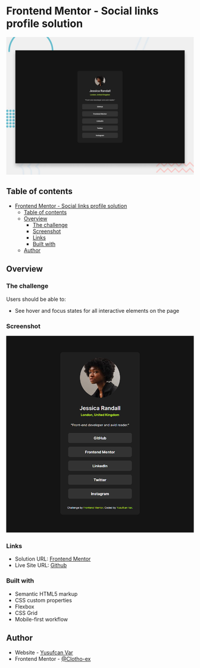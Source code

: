 # Frontend Mentor - Social links profile solution

![Design preview for the Social links profile coding challenge](./design/desktop-preview.jpg)

## Table of contents

- [Frontend Mentor - Social links profile solution](#frontend-mentor---social-links-profile-solution)
  - [Table of contents](#table-of-contents)
  - [Overview](#overview)
    - [The challenge](#the-challenge)
    - [Screenshot](#screenshot)
    - [Links](#links)
    - [Built with](#built-with)
  - [Author](#author)



## Overview

### The challenge

Users should be able to:

- See hover and focus states for all interactive elements on the page

### Screenshot

![](./assets/images/solution-screenshot.png)

### Links

- Solution URL: [Frontend Mentor](https://your-solution-url.com)
- Live Site URL: [Github](https://your-live-site-url.com)

### Built with

- Semantic HTML5 markup
- CSS custom properties
- Flexbox
- CSS Grid
- Mobile-first workflow


## Author

- Website - [Yusufcan Var](https://github.com/Clotho-ex)
- Frontend Mentor - [@Clotho-ex](https://www.frontendmentor.io/profile/Clotho-ex)